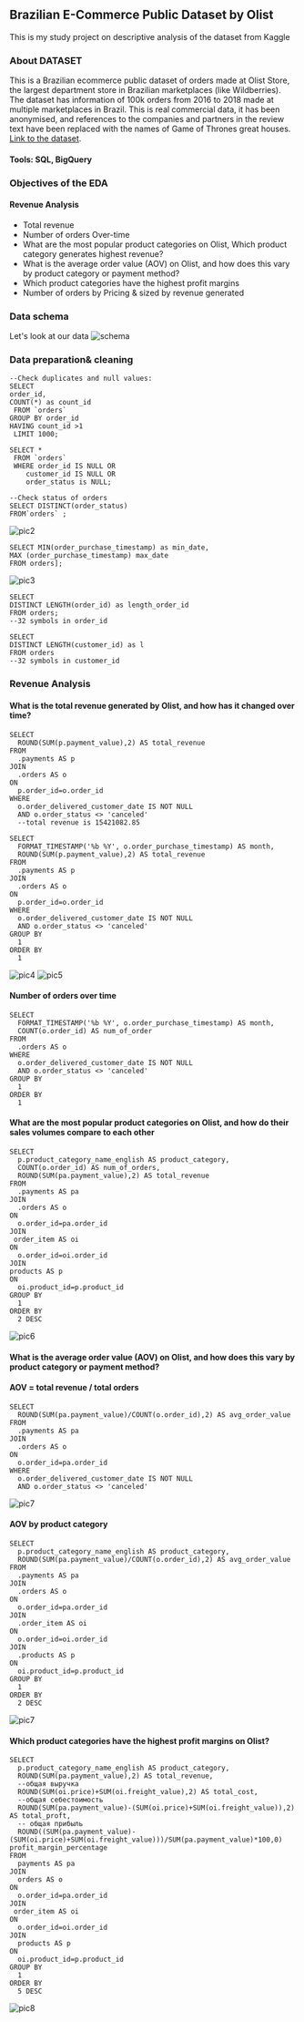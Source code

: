 ## Brazilian E-Commerce Public Dataset by Olist

This is my study project on descriptive analysis of the dataset from Kaggle 

### About DATASET

This is a Brazilian ecommerce public dataset of orders made at Olist Store, the largest department store in Brazilian marketplaces (like Wildberries).
The dataset has information of 100k orders from 2016 to 2018 made at multiple marketplaces in Brazil. 
This is real commercial data, it has been anonymised, and references to the companies and partners in the review text have been replaced with the names of Game of Thrones great houses. [Link to the dataset](https://www.kaggle.com/datasets/olistbr/brazilian-ecommerce).

#### Tools: SQL, BigQuery

### Objectives of the EDA
#### Revenue Analysis
* Total revenue
* Number of orders Over-time
* What are the most popular product categories on Olist, Which product category generates highest revenue?
* What is the average order value (AOV) on Olist, and how does this vary by product category or payment method?
* Which product categories have the highest profit margins
* Number of orders by Pricing & sized by revenue generated

### Data schema
Let's look at our data
![schema](https://github.com/tata411/SQL_EDA_project/blob/9e60bb4c7faa72d99da2da1ada59beca25a9c494/pics/%D0%91%D0%B5%D0%B7%20%D0%BD%D0%B0%D0%B7%D0%B2%D0%B0%D0%BD%D0%B8%D1%8F.png)

### Data preparation& cleaning

```
--Check duplicates and null values:
SELECT 
order_id,
COUNT(*) as count_id
 FROM `orders` 
GROUP BY order_id
HAVING count_id >1
 LIMIT 1000;

SELECT *
 FROM `orders` 
 WHERE order_id IS NULL OR
    customer_id IS NULL OR
    order_status is NULL;
```

```
--Check status of orders
SELECT DISTINCT(order_status)
FROM`orders` ;
```
![pic2](https://github.com/tata411/SQL_EDA_project/blob/9e60bb4c7faa72d99da2da1ada59beca25a9c494/pics/%D0%A1%D0%BD%D0%B8%D0%BC%D0%BE%D0%BA%20%D1%8D%D0%BA%D1%80%D0%B0%D0%BD%D0%B0%202024-12-31%20%D0%B2%2008.41.21.png)

```
SELECT MIN(order_purchase_timestamp) as min_date,
MAX (order_purchase_timestamp) max_date
FROM orders]; 

```
![pic3](https://github.com/tata411/SQL_EDA_project/blob/9e60bb4c7faa72d99da2da1ada59beca25a9c494/pics/%D0%A1%D0%BD%D0%B8%D0%BC%D0%BE%D0%BA%20%D1%8D%D0%BA%D1%80%D0%B0%D0%BD%D0%B0%202024-12-31%20%D0%B2%2009.00.46.png)

```
SELECT
DISTINCT LENGTH(order_id) as length_order_id
FROM orders; 
--32 symbols in order_id 

SELECT
DISTINCT LENGTH(customer_id) as l
FROM orders 
--32 symbols in customer_id 

```
### Revenue Analysis
#### What is the total revenue generated by Olist, and how has it changed over time?
```
SELECT
  ROUND(SUM(p.payment_value),2) AS total_revenue
FROM
  .payments AS p
JOIN
  .orders AS o
ON
  p.order_id=o.order_id
WHERE
  o.order_delivered_customer_date IS NOT NULL
  AND o.order_status <> 'canceled'
  --total revenue is 15421082.85

SELECT
  FORMAT_TIMESTAMP('%b %Y', o.order_purchase_timestamp) AS month,
  ROUND(SUM(p.payment_value),2) AS total_revenue
FROM
  .payments AS p
JOIN
  .orders AS o
ON
  p.order_id=o.order_id
WHERE
  o.order_delivered_customer_date IS NOT NULL
  AND o.order_status <> 'canceled'
GROUP BY
  1
ORDER BY
  1
```
![pic4](https://github.com/tata411/SQL_EDA_project/blob/9e60bb4c7faa72d99da2da1ada59beca25a9c494/pics/%D0%A1%D0%BD%D0%B8%D0%BC%D0%BE%D0%BA%20%D1%8D%D0%BA%D1%80%D0%B0%D0%BD%D0%B0%202024-12-31%20%D0%B2%2009.24.15.png)
![pic5](https://github.com/tata411/SQL_EDA_project/blob/9e60bb4c7faa72d99da2da1ada59beca25a9c494/pics/%D0%A1%D0%BD%D0%B8%D0%BC%D0%BE%D0%BA%20%D1%8D%D0%BA%D1%80%D0%B0%D0%BD%D0%B0%202024-12-31%20%D0%B2%2009.26.29.png)

#### Number of orders over time
```
SELECT
  FORMAT_TIMESTAMP('%b %Y', o.order_purchase_timestamp) AS month,
  COUNT(o.order_id) AS num_of_order
FROM
  .orders AS o
WHERE
  o.order_delivered_customer_date IS NOT NULL
  AND o.order_status <> 'canceled'
GROUP BY
  1
ORDER BY
  1
```

#### What are the most popular product categories on Olist, and how do their sales volumes compare to each other
```
SELECT
  p.product_category_name_english AS product_category,
  COUNT(o.order_id) AS num_of_orders,
  ROUND(SUM(pa.payment_value),2) AS total_revenue
FROM
  .payments AS pa
JOIN
  .orders AS o
ON
  o.order_id=pa.order_id
JOIN
 order_item AS oi
ON
  o.order_id=oi.order_id
JOIN
products AS p
ON
  oi.product_id=p.product_id
GROUP BY
  1
ORDER BY
  2 DESC
```
![pic6](https://github.com/tata411/SQL_EDA_project/blob/9e60bb4c7faa72d99da2da1ada59beca25a9c494/pics/%D0%A1%D0%BD%D0%B8%D0%BC%D0%BE%D0%BA%20%D1%8D%D0%BA%D1%80%D0%B0%D0%BD%D0%B0%202024-12-31%20%D0%B2%2009.29.09.png)
#### What is the average order value (AOV) on Olist, and how does this vary by product category or payment method?
#### AOV = total revenue / total orders
```
SELECT
  ROUND(SUM(pa.payment_value)/COUNT(o.order_id),2) AS avg_order_value
FROM
  .payments AS pa
JOIN
  .orders AS o
ON
  o.order_id=pa.order_id
WHERE
  o.order_delivered_customer_date IS NOT NULL
  AND o.order_status <> 'canceled'
```
![pic7](https://github.com/tata411/SQL_EDA_project/blob/9e60bb4c7faa72d99da2da1ada59beca25a9c494/pics/%D0%A1%D0%BD%D0%B8%D0%BC%D0%BE%D0%BA%20%D1%8D%D0%BA%D1%80%D0%B0%D0%BD%D0%B0%202024-12-31%20%D0%B2%2009.30.26.png)

#### AOV by product category
```
SELECT
  p.product_category_name_english AS product_category,
  ROUND(SUM(pa.payment_value)/COUNT(o.order_id),2) AS avg_order_value
FROM
  .payments AS pa
JOIN
  .orders AS o
ON
  o.order_id=pa.order_id
JOIN
  .order_item AS oi
ON
  o.order_id=oi.order_id
JOIN
  .products AS p
ON
  oi.product_id=p.product_id
GROUP BY
  1
ORDER BY
  2 DESC
```
![pic7](https://github.com/tata411/SQLanalysis_ecommerce/blob/295549a25fee2fddc464b325e66982d9a9fc298a/%D0%A1%D0%BD%D0%B8%D0%BC%D0%BE%D0%BA%20%D1%8D%D0%BA%D1%80%D0%B0%D0%BD%D0%B0%202024-12-31%20%D0%B2%2009.30.26.png)

#### Which product categories have the highest profit margins on Olist?
```
SELECT
  p.product_category_name_english AS product_category,
  ROUND(SUM(pa.payment_value),2) AS total_revenue,
  --общая выручка
  ROUND(SUM(oi.price)+SUM(oi.freight_value),2) AS total_cost,
  --общая себестоимость
  ROUND(SUM(pa.payment_value)-(SUM(oi.price)+SUM(oi.freight_value)),2) AS total_proft,
  -- общая прибыль
  ROUND((SUM(pa.payment_value)-(SUM(oi.price)+SUM(oi.freight_value)))/SUM(pa.payment_value)*100,0) profit_margin_percentage
FROM
  payments AS pa
JOIN
  orders AS o
ON
  o.order_id=pa.order_id
JOIN
 order_item AS oi
ON
  o.order_id=oi.order_id
JOIN
  products AS p
ON
  oi.product_id=p.product_id
GROUP BY
  1
ORDER BY
  5 DESC
```
![pic8](https://github.com/tata411/SQL_EDA_project/blob/9e60bb4c7faa72d99da2da1ada59beca25a9c494/pics/%D0%A1%D0%BD%D0%B8%D0%BC%D0%BE%D0%BA%20%D1%8D%D0%BA%D1%80%D0%B0%D0%BD%D0%B0%202024-12-31%20%D0%B2%2009.31.23.png)
